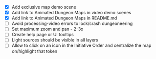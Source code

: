 - [X] Add exclusive map demo scene
- [X] Add link to Animated Dungeon Maps in video demo scenes
- [X] Add link to Animated Dungeon Maps in README.md
- [ ] Avoid processing-video errors to lock/crash dungeoneering
- [ ] Set maximum zoom and pan - 2-3x
- [ ] Create help page or UI tooltips
- [ ] Light sources should be visible in all layers
- [ ] Allow to click on an icon in the Initiative Order and centralize the map on/highlight that token